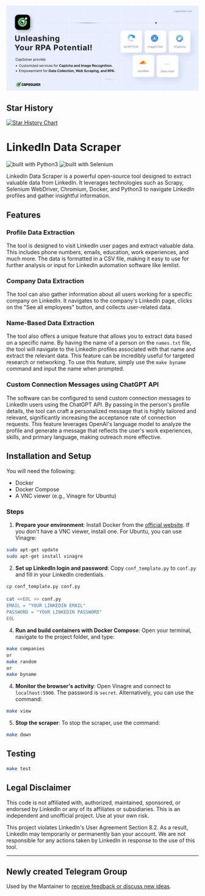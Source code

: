 [![CapSolver Banner](docs/capsolver.png)](https://www.capsolver.com/?utm_source=github&utm_medium=ads&utm_campaign=scraping&utm_term=linkedinErcole)

## Star History

[![Star History Chart](https://api.star-history.com/svg?repos=eracle/linkedin&type=Date)](https://star-history.com/#eracle/linkedin&Date)

# LinkedIn Data Scraper

![built with Python3](https://img.shields.io/badge/built%20with-Python3-red.svg)
![built with Selenium](https://img.shields.io/badge/built%20with-Selenium-yellow.svg)

LinkedIn Data Scraper is a powerful open-source tool designed to extract valuable data from LinkedIn. It leverages technologies such as Scrapy, Selenium WebDriver, Chromium, Docker, and Python3 to navigate LinkedIn profiles and gather insightful information.

## Features

### Profile Data Extraction

The tool is designed to visit LinkedIn user pages and extract valuable data. This includes phone numbers, emails, education, work experiences, and much more. The data is formatted in a CSV file, making it easy to use for further analysis or input for LinkedIn automation software like lemlist.

### Company Data Extraction

The tool can also gather information about all users working for a specific company on LinkedIn. It navigates to the company's LinkedIn page, clicks on the "See all employees" button, and collects user-related data.

### Name-Based Data Extraction

The tool also offers a unique feature that allows you to extract data based on a specific name. By having the name of a person on the `names.txt` file, the tool will navigate to the LinkedIn profiles associated with that name and extract the relevant data. This feature can be incredibly useful for targeted research or networking. To use this feature, simply use the `make byname` command and input the name when prompted.

### Custom Connection Messages using ChatGPT API

The software can be configured to send custom connection messages to LinkedIn users using the ChatGPT API. By passing in the person's profile details, the tool can craft a personalized message that is highly tailored and relevant, significantly increasing the acceptance rate of connection requests. This feature leverages OpenAI's language model to analyze the profile and generate a message that reflects the user's work experiences, skills, and primary language, making outreach more effective.

## Installation and Setup

You will need the following:

- Docker
- Docker Compose
- A VNC viewer (e.g., Vinagre for Ubuntu)

### Steps

1. **Prepare your environment**: Install Docker from the [official website](https://www.docker.com/). If you don't have a VNC viewer, install one. For Ubuntu, you can use Vinagre:

```bash
sudo apt-get update
sudo apt-get install vinagre
```

2. **Set up LinkedIn login and password**: Copy `conf_template.py` to `conf.py` and fill in your LinkedIn credentials.

```bash
cp conf_template.py conf.py

cat <<EOL >> conf.py
EMAIL = "YOUR LINKEDIN EMAIL"
PASSWORD = "YOUR LINKEDIN PASSWORD"
EOL
```

4. **Run and build containers with Docker Compose**: Open your terminal, navigate to the project folder, and type:

```bash
make companies
or
make random
or
make byname
```

4. **Monitor the browser's activity**: Open Vinagre and connect to `localhost:5900`. The password is `secret`. Alternatively, you can use the command:

```bash
make view
```

5. **Stop the scraper**: To stop the scraper, use the command:

```bash
make down
```

## Testing

```bash
make test
```

## Legal Disclaimer

This code is not affiliated with, authorized, maintained, sponsored, or endorsed by LinkedIn or any of its affiliates or subsidiaries. This is an independent and unofficial project. Use at your own risk.

This project violates LinkedIn's User Agreement Section 8.2. As a result, LinkedIn may temporarily or permanently ban your account. We are not responsible for any actions taken by LinkedIn in response to the use of this tool.

---
## Newly created Telegram Group
Used by the Mantainer to [receive feedback or discuss new ideas](https://t.me/+Y5bh9Vg8UVg5ODU0).
